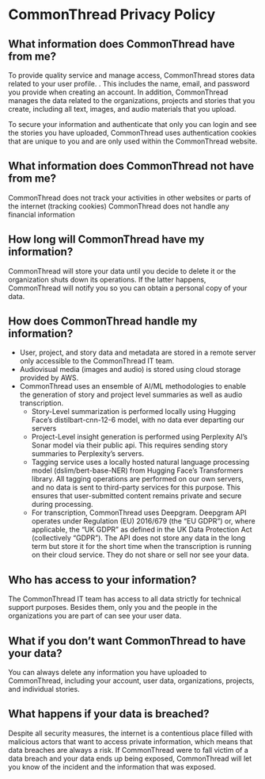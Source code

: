 # CommonThread Privacy Policy 

## What information does CommonThread have from me?
To provide quality service and manage access, CommonThread stores data related to your user profile. . This includes the name, email, and password you provide when creating an account. In addition, CommonThread manages the data related to the organizations, projects and stories that you create, including all text, images, and audio materials that you upload. 

To secure your information and authenticate that only you can login and see the stories you have uploaded, CommonThread uses authentication cookies that are unique to you and are only used within the CommonThread  website. 

## What information does CommonThread not have from me?
CommonThread does not track your activities in other websites or parts of the internet (tracking cookies) 
CommonThread does not handle any financial information 


## How long will CommonThread have my information?
CommonThread will store your data until you decide to delete it or the organization shuts down its operations. If the latter happens, CommonThread will notify you so you can obtain a personal copy of your data. 

## How does CommonThread handle my information? 

- User, project, and story data and metadata are stored in a remote server only accessible to the CommonThread IT team. 
- Audiovisual media (images and audio) is stored using cloud storage provided by AWS. 
- CommonThread uses an ensemble of AI/ML methodologies to enable the generation of story and project level summaries as well as audio transcription.
    - Story-Level summarization is performed locally using Hugging Face’s distilbart-cnn-12-6 model, with no data ever departing our servers
    - Project-Level insight generation is performed using Perplexity AI’s Sonar model via their public api. This requires sending story summaries to Perplexity’s servers. 
    - Tagging service uses a locally hosted natural language processing model (dslim/bert-base-NER) from Hugging Face’s Transformers library. All tagging operations are performed on our own servers, and no data is sent to third-party services for this purpose. This ensures that user-submitted content remains private and secure during processing.
    - For transcription, CommonThread uses Deepgram. Deepgram API operates under Regulation (EU) 2016/679 (the “EU GDPR“) or, where applicable, the “UK GDPR” as defined in the UK Data Protection Act (collectively “GDPR”).  The API does not store any data in the long term but store it for the short time when the transcription is running on their cloud service. They do not share or sell nor see your data. 


## Who has access to your information? 

The CommonThread IT team has access to all data strictly for technical support purposes. Besides them, only you and the people in the organizations you are part of can see your user data.

## What if you don’t want CommonThread to have your data? 
You can always delete any information you have uploaded to CommonThread, including your account, user data, organizations, projects, and individual stories. 

## What happens if your data is breached? 
Despite all security measures, the internet is a contentious place filled with malicious actors that want to access private information, which means that data breaches are always a risk. If CommonThread were to fall victim of a data breach and your data ends up being exposed, CommonThread will let you know of the incident and the information that was exposed. 


